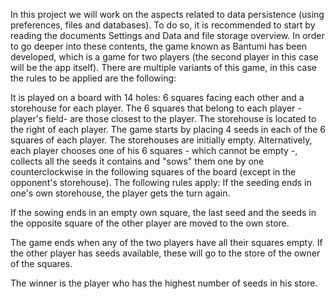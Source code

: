 In this project we will work on the aspects related to data persistence (using preferences, files and databases). To do so, it is recommended to start by reading the documents Settings and Data and file storage overview. In order to go deeper into these contents, the game known as Bantumi has been developed, which is a game for two players (the second player in this case will be the app itself).
There are multiple variants of this game, in this case the rules to be applied are the following:

It is played on a board with 14 holes: 6 squares facing each other and a storehouse for each player. The 6 squares that belong to each player -player's field- are those closest to the player. The storehouse is located to the right of each player.
The game starts by placing 4 seeds in each of the 6 squares of each player. The storehouses are initially empty.
Alternatively, each player chooses one of his 6 squares - which cannot be empty -, collects all the seeds it contains and "sows" them one by one counterclockwise in the following squares of the board (except in the opponent's storehouse). The following rules apply:
If the seeding ends in one's own storehouse, the player gets the turn again.

If the sowing ends in an empty own square, the last seed and the seeds in the opposite square of the other player are moved to the own store.

The game ends when any of the two players have all their squares empty. If the other player has seeds available, these will go to the store of the owner of the squares.

The winner is the player who has the highest number of seeds in his store.
